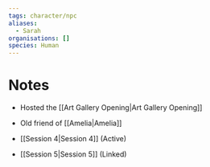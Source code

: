 ```yaml
---
tags: character/npc
aliases:
  - Sarah
organisations: []
species: Human
---
```


# Notes
- Hosted the [[Art Gallery Opening|Art Gallery Opening]]
- Old friend of [[Amelia|Amelia]]

- [[Session 4|Session 4]] (Active)
- [[Session 5|Session 5]] (Linked)
